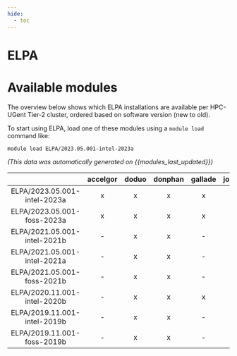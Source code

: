 ```yaml
---
hide:
  - toc
---
```


ELPA
====

# Available modules


The overview below shows which ELPA installations are available per HPC-UGent Tier-2 cluster, ordered based on software version (new to old).

To start using ELPA, load one of these modules using a `module load` command like:

```shell
module load ELPA/2023.05.001-intel-2023a
```

*(This data was automatically generated on {{modules_last_updated}})*  

| |accelgor|doduo|donphan|gallade|joltik|shinx|
| :---: | :---: | :---: | :---: | :---: | :---: | :---: |
|ELPA/2023.05.001-intel-2023a|x|x|x|x|x|x|
|ELPA/2023.05.001-foss-2023a|x|x|x|x|-|x|
|ELPA/2021.05.001-intel-2021b|-|x|x|-|-|-|
|ELPA/2021.05.001-intel-2021a|-|x|x|-|-|-|
|ELPA/2021.05.001-foss-2021b|-|x|x|-|-|-|
|ELPA/2020.11.001-intel-2020b|-|x|x|x|-|-|
|ELPA/2019.11.001-intel-2019b|-|x|x|-|-|-|
|ELPA/2019.11.001-foss-2019b|-|x|x|-|-|-|
